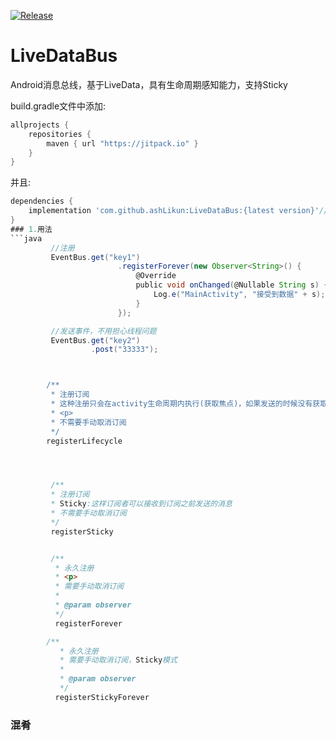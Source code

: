 
[![Release](https://jitpack.io/v/ashLikun/LiveDataBus.svg)](https://jitpack.io/#ashLikun/LiveDataBus)

# **LiveDataBus**
Android消息总线，基于LiveData，具有生命周期感知能力，支持Sticky

build.gradle文件中添加:
```gradle
allprojects {
    repositories {
        maven { url "https://jitpack.io" }
    }
}
```
并且:

```gradle
dependencies {
    implementation 'com.github.ashLikun:LiveDataBus:{latest version}'//LiveDataBus
}
### 1.用法
```java
         //注册
         EventBus.get("key1")
                        .registerForever(new Observer<String>() {
                            @Override
                            public void onChanged(@Nullable String s) {
                                Log.e("MainActivity", "接受到数据" + s);
                            }
                        });

         //发送事件，不用担心线程问题
         EventBus.get("key2")
                  .post("33333");



        /**
         * 注册订阅
         * 这种注册只会在activity生命周期内执行(获取焦点)，如果发送的时候没有获取焦点，那么会在获取焦点的时候出发
         * <p>
         * 不需要手动取消订阅
         */
        registerLifecycle




         /**
         * 注册订阅
         * Sticky:这样订阅者可以接收到订阅之前发送的消息
         * 不需要手动取消订阅
         */
         registerSticky


         /**
          * 永久注册
          * <p>
          * 需要手动取消订阅
          *
          * @param observer
          */
          registerForever

        /**
           * 永久注册
           * 需要手动取消订阅，Sticky模式
           *
           * @param observer
           */
          registerStickyForever
```
### 混肴
####


